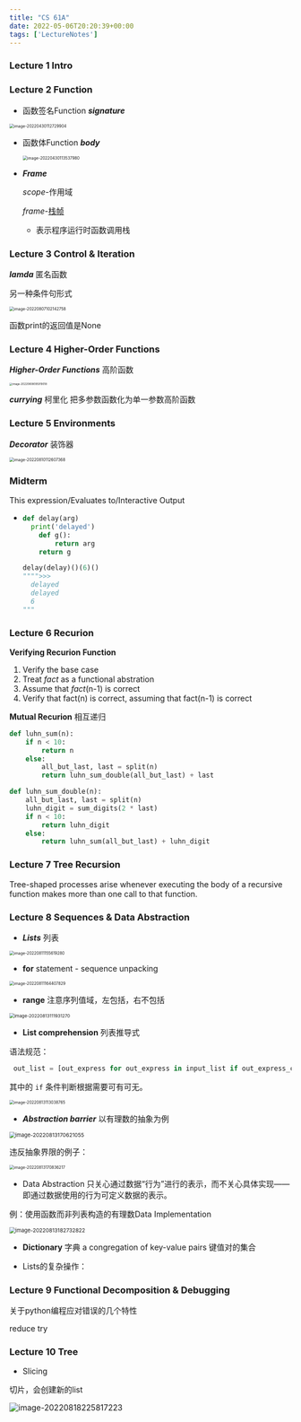 ```yaml
---
title: "CS 61A"
date: 2022-05-06T20:20:39+00:00
tags: ['LectureNotes']
---
```

### Lecture 1 Intro

### Lecture 2 Function

- 函数签名Function ***signature***

<img src="https://s2.loli.net/2022/05/03/DycwasqbxNHL6Sd.png" alt="image-20220430112729904" style="zoom:50%;margin: 0 auto;" />

- 函数体Function ***body***

  <img src="https://s2.loli.net/2022/05/03/vd5c264TnPFsOYp.png" alt="image-20220430113537980" style="zoom:50%;margin: 0 auto;" />

- ***Frame***

  *scope*-作用域

  *frame*-[栈帧](https://blog.csdn.net/zhuguiqin1/article/details/79290244)

  - 表示程序运行时函数调用栈

### Lecture 3 Control & Iteration

***lamda*** 匿名函数

另一种条件句形式

<img src="https://s2.loli.net/2022/08/07/7Gp1l8uFBItCEy4.png" alt="image-20220807102142758" style="zoom:50%;margin: 0 auto;" />

函数print的返回值是None

### Lecture 4 Higher-Order Functions

***Higher-Order Functions*** 高阶函数

<img src="https://s2.loli.net/2022/08/08/zXP7OJ9bRspDVQk.png" alt="image-20220808095919018" style="zoom: 33%;margin: 0 auto;" />

***currying*** 柯里化 把多参数函数化为单一参数高阶函数

### Lecture 5 Environments

***Decorator*** 装饰器

<img src="https://s2.loli.net/2022/08/10/VNkBCZciPmUMXr1.png" alt="image-20220810112607368" style="zoom: 50%;margin: 0 auto;" />

### Midterm

This expression/Evaluates to/Interactive Output

- ```python
  def delay(arg)
  	print('delayed')
      def g():
          return arg
      return g

  delay(delay)()(6)()
  """">>>
  	delayed
  	delayed
  	6
  """
  ```

### Lecture 6 Recurion

**Verifying Recurion Function**

1. Verify the base case
2. Treat *fact* as a functional abstration
3. Assume that *fact*(n-1) is correct
4. Verify that fact(n) is correct, assuming that fact(n-1) is correct

**Mutual Recurion** 相互递归

```python
def luhn_sum(n):
	if n < 10:
        return n
    else:
		all_but_last, last = split(n)
        return luhn_sum_double(all_but_last) + last

def luhn_sum_double(n):
	all_but_last, last = split(n)
    luhn_digit = sum_digits(2 * last)
    if n < 10:
		return luhn_digit
    else:
        return luhn_sum(all_but_last) + luhn_digit
```

### Lecture 7 Tree Recursion

Tree-shaped processes arise whenever executing the body of a recursive function makes more than one call to that function.

### Lecture 8 Sequences & Data Abstraction

- ***Lists*** 列表

<img src="https://s2.loli.net/2022/08/11/ICmJcj3xkzur9Ob.png" alt="image-20220811155619280" style="zoom:50%;margin: 0 auto;" />

- **for** statement - sequence unpacking

<img src="https://s2.loli.net/2022/08/11/gL9FOtGyBATosR6.png" alt="image-20220811164407829" style="zoom: 50%;margin: 0 auto;" />

- **range** 注意序列值域，左包括，右不包括

<img src="https://s2.loli.net/2022/08/13/6XGUmaKZkyMgBch.png" alt="image-20220813111931270" style="zoom:56%;margin: 0 auto;" />

- **List comprehension** 列表推导式

语法规范：

```python
 out_list = [out_express for out_express in input_list if out_express_condition] 
```

其中的 ` if ` 条件判断根据需要可有可无。

<img src="https://s2.loli.net/2022/08/13/CAe1hXuGNYjOxSL.png" alt="image-20220813113038765" style="zoom:50%;margin: 0 auto;" />

- ***Abstraction barrier*** 以有理数的抽象为例

<img src="https://s2.loli.net/2022/08/13/RCMevfTV9dEFjAo.png" alt="image-20220813170621055" style="zoom: 67%;margin: 0 auto;" />

违反抽象界限的例子：

<img src="https://s2.loli.net/2022/08/13/jMaQFkWRyrlJtqS.png" alt="image-20220813170836217" style="zoom:50%;margin: 0 auto;" />

- Data Abstraction 只关心通过数据“行为”进行的表示，而不关心具体实现——即通过数据使用的行为可定义数据的表示。

例：使用函数而非列表构造的有理数Data Implementation

<img src="https://s2.loli.net/2022/08/13/N4jy8EweI23dpzC.png" alt="image-20220813182732822" style="zoom:67%;margin: 0 auto;" />

- **Dictionary** 字典 a congregation of key-value pairs 键值对的集合

- Lists的复杂操作：

### Lecture 9 Functional Decomposition & Debugging

关于python编程应对错误的几个特性

reduce try 

### Lecture 10 Tree

- Slicing

切片，会创建新的list

![image-20220818225817223](https://s2.loli.net/2022/08/20/liDACzQK4YtESm7.png)
